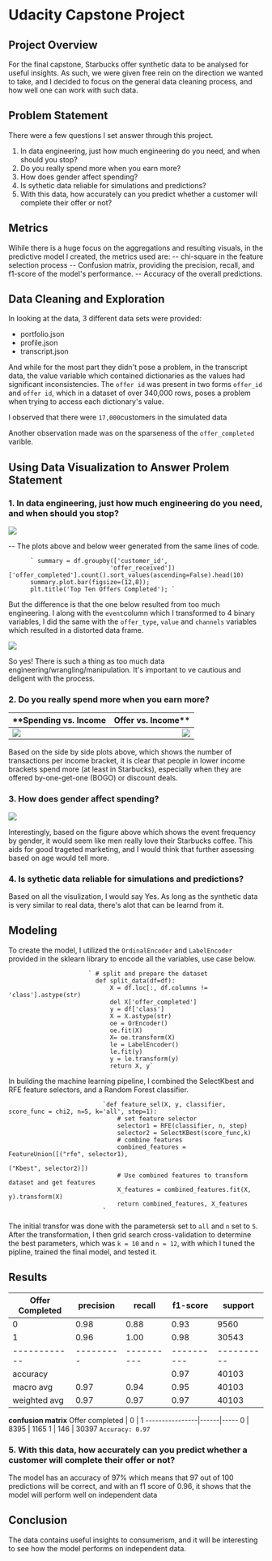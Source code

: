 # Udacity Capstone Project

## Project Overview

For the final capstone, Starbucks offer synthetic data to be analysed for useful insights. As such, we were given free rein on the direction we wanted to take, and I decided to focus on the general data cleaning process, and how well one can work with such data.

## Problem Statement
There were a few questions I set answer through this project.
1. In data engineering, just how much engineering do you need, and when should you stop?
2. Do you really spend more when you earn more?
3. How does gender affect spending?
4. Is sythetic data reliable for simulations and predictions?
5. With this data, how accurately can you predict whether a customer will complete their offer or not?

## Metrics
Wihile there is a huge focus on the aggregations and resulting visuals, in the predictive model I created, the metrics used are:
-- chi-square in the feature selection process 
-- Confusion matrix, providing the precision, recall, and f1-score of the model's performance.
-- Accuracy of the overall predictions.

## Data Cleaning and Exploration
In looking at the data, 3 different data sets were provided:

* portfolio.json
* profile.json
* transcript.json 

And while for the most part they didn't pose a problem, in the transcript data, the value variable which contained dictionaries as the values had significant inconsistencies. The `offer id` was present in two forms `offer_id` and `offer id`, which in a dataset of over 340,000 rows, poses a problem when trying to access each dictionary's value.

I observed that there were `17,000`customers in the simulated data

Another observation made was on the sparseness of the `offer_completed` varible. 

## Using Data Visualization to Answer Prolem Statement

### 1. In data engineering, just how much engineering do you need, and when should you stop?

![](sum_offers_completed1.png)

-- The plots above and below weer generated from the same lines of code.

          ` summary = df.groupby(['customer_id',
                                'offer_received'])['offer_completed'].count().sort_values(ascending=False).head(10)
          summary.plot.bar(figsize=(12,8));
          plt.title('Top Ten Offers Completed'); `


But the difference is that the one below resulted from too much engineering. I along with the `event`column which I transformed to 4 binary variables, I did the same with the `offer_type`, `value` and `channels` variables which resulted in a distorted data frame.

![](sum_offers_completed.png)

So yes! There is such a thing as too much data engineering/wrangling/manipulation. It's important to ve cautious and deligent with the process.


### 2. Do you really spend more when you earn more?

**Spending vs. Income | Offer vs. Income**
:-----------------|-----------------------:
![](income.png) | ![](offer_com.png)            

Based on the side by side plots above, which shows the number of transactions per income bracket, it is clear that people in lower income brackets spend more (at least in Starbucks), especially when they are offered by-one-get-one (BOGO) or discount deals.

### 3. How does gender affect spending?

![](event.png)

Interestingly, based on the figure above which shows the event frequency by gender, it would seem like men really love their Starbucks coffee. This aids for good trageted marketing, and I would think that further assessing based on age would tell more.

### 4. Is sythetic data reliable for simulations and predictions?

Based on all the visulization, I would say Yes. As long as the synthetic data is very similar to real data, there's alot that can be learnd from it. 

## Modeling
To create the model, I utilized the `OrdinalEncoder` and `LabelEncoder` provided in the sklearn library to encode all the variables, use case below.


                          ` # split and prepare the dataset
                            def split_data(df=df):
                                X = df.loc[:, df.columns != 'class'].astype(str)
                                del X['offer_completed']
                                y = df['class']
                                X = X.astype(str)
                                oe = OrEncoder()
                                oe.fit(X)
                                X= oe.transform(X)
                                le = LabelEncoder()
                                le.fit(y)
                                y = le.transform(y)
                                return X, y`
                                

In building the machine learning pipeline, I combined the SelectKbest and RFE feature selectors, and a Random Forest classifier. 


                              `def feature_sel(X, y, classifier, score_func = chi2, n=5, k='all', step=1):
                                  # set feature selector
                                  selector1 = RFE(classifier, n, step)
                                  selector2 = SelectKBest(score_func,k)
                                  # combine features
                                  combined_features = FeatureUnion([("rfe", selector1), 
                                                                    ("Kbest", selector2)])  
                                  # Use combined features to transform dataset and get features
                                  X_features = combined_features.fit(X, y).transform(X) 
                                  return combined_features, X_features
                              `

The initial transfor was done with the parameters`k` set to `all` and `n` set to `5`. After the transformation, I then grid search cross-validation to determine the best parameters, which was `k = 10` and `n = 12`, with which I tuned the pipline, trained the final model, and tested it. 

## Results

Offer Completed | precision |  recall  | f1-score |  support
------------|---------|----------|----------|----------
 0 |   0.98  |   0.88   |   0.93   |  9560
 1 |   0.96  |   1.00   |   0.98   |  30543
------------|---------|----------|----------|----------
accuracy |         |         |   0.97   |  40103
macro avg |   0.97  |   0.94   |   0.95   |  40103
weighted avg |   0.97  |   0.97   |   0.97   |  40103


**confusion matrix**
                                  Offer completed |  0   |  1
                                  ----------------|------|-----
                                                0 | 8395 | 1165
                                                1 | 146  | 30397
`Accuracy: 0.97`


### 5. With this data, how accurately can you predict whether a customer will complete their offer or not?
The model has an accuracy of 97% which means that 97 out of 100 predictions will be correct, and with an f1 score of 0.96, it shows that the model will perform well on independent data

## Conclusion
The data contains useful insights to consumerism, and it will be interesting to see how the model performs on independent data.
